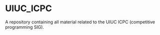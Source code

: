 # UIUC_ICPC
A repository containing all material related to the UIUC ICPC (competitive programming SIG).
